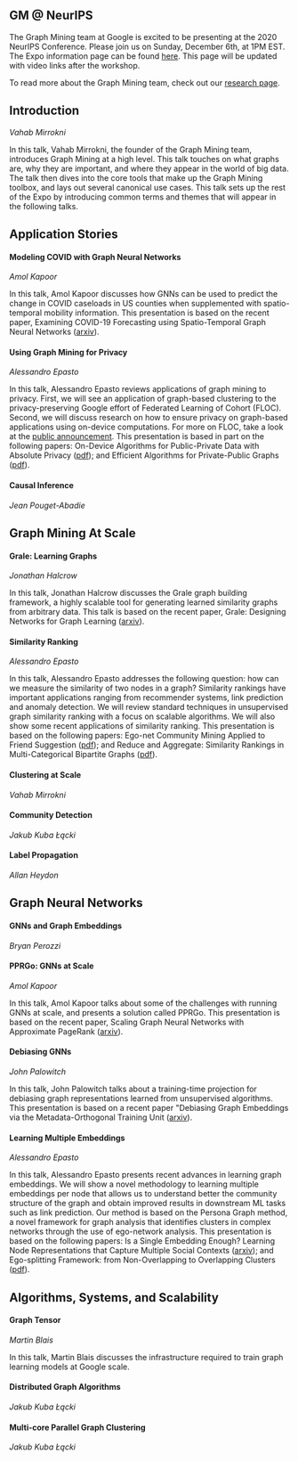 ## GM @ NeurIPS

The Graph Mining team at Google is excited to be presenting at the 2020 NeurIPS Conference. Please join us on Sunday, December 6th, at 1PM EST. The Expo information page can be found [here](https://nips.cc/Conferences/2020/Schedule?showEvent=20237). This page will be updated with video links after the workshop.

To read more about the Graph Mining team, check out our [research page](https://research.google/teams/algorithms-optimization/graph-mining/).

## Introduction
_Vahab Mirrokni_

In this talk, Vahab Mirrokni, the founder of the Graph Mining team, introduces Graph Mining at a high level. This talk touches on what graphs are, why they are important, and where they appear in the world of big data. The talk then dives into the core tools that make up the Graph Mining toolbox, and lays out several canonical use cases. This talk sets up the rest of the Expo by introducing common terms and themes that will appear in the following talks.

## Application Stories

#### Modeling COVID with Graph Neural Networks
_Amol Kapoor_

In this talk, Amol Kapoor discusses how GNNs can be used to predict the change in COVID caseloads in US counties when supplemented with spatio-temporal mobility information. This presentation is based on the recent paper, Examining COVID-19 Forecasting using Spatio-Temporal Graph Neural Networks ([arxiv](https://arxiv.org/abs/2007.03113)). 

#### Using Graph Mining for Privacy 
_Alessandro Epasto_

In this talk, Alessandro Epasto reviews applications of graph mining to privacy. First, we will see an application of graph-based clustering to the privacy-preserving Google effort of Federated Learning of Cohort (FLOC). Second, we will discuss research on how to ensure privacy on graph-based applications using on-device computations. For more on FLOC, take a look at the [public announcement](https://github.com/google/ads-privacy/blob/master/proposals/FLoC/README.md). This presentation is based in part on the following papers: On-Device Algorithms for Public-Private Data with Absolute Privacy ([pdf](https://epasto.org/papers/www2019ondevice.pdf)); and Efficient Algorithms for Private-Public Graphs ([pdf](https://epasto.org/papers/kdd2015.pdf)).

#### Causal Inference
_Jean Pouget-Abadie_

## Graph Mining At Scale

#### Grale: Learning Graphs
_Jonathan Halcrow_

In this talk, Jonathan Halcrow discusses the Grale graph building framework, a highly scalable tool for generating learned similarity graphs from arbitrary data. This talk is based on the recent paper, Grale: Designing Networks for Graph Learning ([arxiv](https://arxiv.org/abs/2007.12002?)). 

#### Similarity Ranking
_Alessandro Epasto_

In this talk, Alessandro Epasto addresses the following question: how can we measure the similarity of two nodes in a graph? Similarity rankings have important applications ranging from recommender systems, link prediction and anomaly detection. We will review standard techniques in unsupervised graph similarity ranking with a focus on scalable algorithms. We will also show some recent applications of similarity ranking. This presentation is based on the following papers: Ego-net Community Mining Applied to Friend Suggestion ([pdf](http://www.vldb.org/pvldb/vol9/p324-epasto.pdf)); and Reduce and Aggregate: Similarity Rankings in Multi-Categorical Bipartite Graphs ([pdf](https://www.epasto.org/papers/reduce-aggregate.pdf)).

#### Clustering at Scale
_Vahab Mirrokni_

#### Community Detection
_Jakub Kuba Łącki_

#### Label Propagation
_Allan Heydon_

## Graph Neural Networks

#### GNNs and Graph Embeddings
_Bryan Perozzi_

#### PPRGo: GNNs at Scale
_Amol Kapoor_

In this talk, Amol Kapoor talks about some of the challenges with running GNNs at scale, and presents a solution called PPRGo. This presentation is based on the recent paper, Scaling Graph Neural Networks with Approximate PageRank ([arxiv](https://arxiv.org/abs/2007.01570)). 

#### Debiasing GNNs
_John Palowitch_

In this talk, John Palowitch talks about a training-time projection for debiasing graph representations learned from unsupervised algorithms. This presentation is based on a recent paper "Debiasing Graph Embeddings via the Metadata-Orthogonal Training Unit ([arxiv](https://arxiv.org/abs/1909.11793)).

#### Learning Multiple Embeddings
_Alessandro Epasto_

In this talk, Alessandro Epasto presents recent advances in learning graph embeddings. We will show a novel methodology to learning multiple embeddings per node that allows us to understand better the community structure of the graph and obtain improved results in downstream ML tasks such as link prediction. Our method is based on the Persona Graph method, a novel framework for graph analysis that identifies clusters in complex networks through the use of ego-network analysis. This presentation is based on the following papers: Is a Single Embedding Enough? Learning Node Representations that Capture Multiple Social Contexts
 ([arxiv](https://arxiv.org/abs/1905.02138)); and Ego-splitting Framework: from Non-Overlapping to Overlapping Clusters ([pdf](https://www.epasto.org/papers/kdd2017.pdf)).

## Algorithms, Systems, and Scalability

#### Graph Tensor
_Martin Blais_

In this talk, Martin Blais discusses the infrastructure required to train graph learning models at Google scale.

#### Distributed Graph Algorithms
_Jakub Kuba Łącki_

#### Multi-core Parallel Graph Clustering
_Jakub Kuba Łącki_

